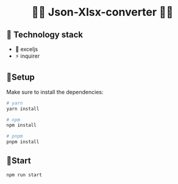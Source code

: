 <div align="center">
  <br/>
  <h1>🏳️‍🌈 <b>Json-Xlsx-converter 🏳️‍🌈</b></h1>
</div>


## 📒 Technology stack

- 💚 exceljs
- ⚡️ inquirer

## 📒Setup

Make sure to install the dependencies:

```bash
# yarn
yarn install

# npm
npm install

# pnpm
pnpm install
```

## 📒Start

```bash
npm run start
```

